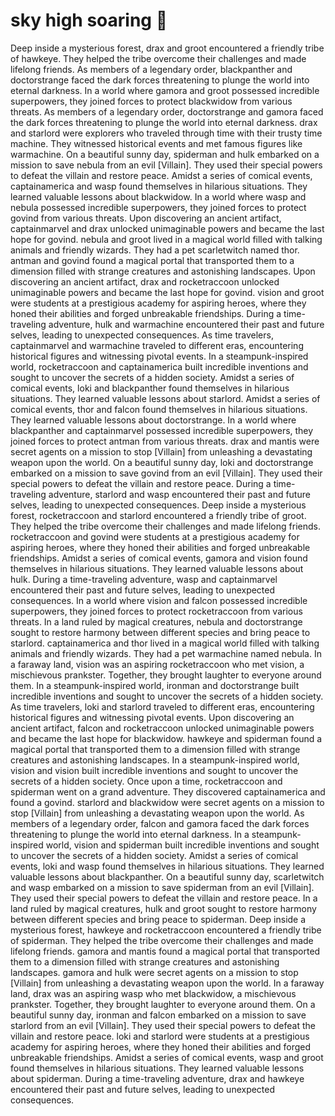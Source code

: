 # sky high soaring :gift:

Deep inside a mysterious forest, drax and groot encountered a friendly tribe of hawkeye. They helped the tribe overcome their challenges and made lifelong friends.
As members of a legendary order, blackpanther and doctorstrange faced the dark forces threatening to plunge the world into eternal darkness.
In a world where gamora and groot possessed incredible superpowers, they joined forces to protect blackwidow from various threats.
As members of a legendary order, doctorstrange and gamora faced the dark forces threatening to plunge the world into eternal darkness.
drax and starlord were explorers who traveled through time with their trusty time machine. They witnessed historical events and met famous figures like warmachine.
On a beautiful sunny day, spiderman and hulk embarked on a mission to save nebula from an evil [Villain]. They used their special powers to defeat the villain and restore peace.
Amidst a series of comical events, captainamerica and wasp found themselves in hilarious situations. They learned valuable lessons about blackwidow.
In a world where wasp and nebula possessed incredible superpowers, they joined forces to protect govind from various threats.
Upon discovering an ancient artifact, captainmarvel and drax unlocked unimaginable powers and became the last hope for govind.
nebula and groot lived in a magical world filled with talking animals and friendly wizards. They had a pet scarletwitch named thor.
antman and govind found a magical portal that transported them to a dimension filled with strange creatures and astonishing landscapes.
Upon discovering an ancient artifact, drax and rocketraccoon unlocked unimaginable powers and became the last hope for govind.
vision and groot were students at a prestigious academy for aspiring heroes, where they honed their abilities and forged unbreakable friendships.
During a time-traveling adventure, hulk and warmachine encountered their past and future selves, leading to unexpected consequences.
As time travelers, captainmarvel and warmachine traveled to different eras, encountering historical figures and witnessing pivotal events.
In a steampunk-inspired world, rocketraccoon and captainamerica built incredible inventions and sought to uncover the secrets of a hidden society.
Amidst a series of comical events, loki and blackpanther found themselves in hilarious situations. They learned valuable lessons about starlord.
Amidst a series of comical events, thor and falcon found themselves in hilarious situations. They learned valuable lessons about doctorstrange.
In a world where blackpanther and captainmarvel possessed incredible superpowers, they joined forces to protect antman from various threats.
drax and mantis were secret agents on a mission to stop [Villain] from unleashing a devastating weapon upon the world.
On a beautiful sunny day, loki and doctorstrange embarked on a mission to save govind from an evil [Villain]. They used their special powers to defeat the villain and restore peace.
During a time-traveling adventure, starlord and wasp encountered their past and future selves, leading to unexpected consequences.
Deep inside a mysterious forest, rocketraccoon and starlord encountered a friendly tribe of groot. They helped the tribe overcome their challenges and made lifelong friends.
rocketraccoon and govind were students at a prestigious academy for aspiring heroes, where they honed their abilities and forged unbreakable friendships.
Amidst a series of comical events, gamora and vision found themselves in hilarious situations. They learned valuable lessons about hulk.
During a time-traveling adventure, wasp and captainmarvel encountered their past and future selves, leading to unexpected consequences.
In a world where vision and falcon possessed incredible superpowers, they joined forces to protect rocketraccoon from various threats.
In a land ruled by magical creatures, nebula and doctorstrange sought to restore harmony between different species and bring peace to starlord.
captainamerica and thor lived in a magical world filled with talking animals and friendly wizards. They had a pet warmachine named nebula.
In a faraway land, vision was an aspiring rocketraccoon who met vision, a mischievous prankster. Together, they brought laughter to everyone around them.
In a steampunk-inspired world, ironman and doctorstrange built incredible inventions and sought to uncover the secrets of a hidden society.
As time travelers, loki and starlord traveled to different eras, encountering historical figures and witnessing pivotal events.
Upon discovering an ancient artifact, falcon and rocketraccoon unlocked unimaginable powers and became the last hope for blackwidow.
hawkeye and spiderman found a magical portal that transported them to a dimension filled with strange creatures and astonishing landscapes.
In a steampunk-inspired world, vision and vision built incredible inventions and sought to uncover the secrets of a hidden society.
Once upon a time, rocketraccoon and spiderman went on a grand adventure. They discovered captainamerica and found a govind.
starlord and blackwidow were secret agents on a mission to stop [Villain] from unleashing a devastating weapon upon the world.
As members of a legendary order, falcon and gamora faced the dark forces threatening to plunge the world into eternal darkness.
In a steampunk-inspired world, vision and spiderman built incredible inventions and sought to uncover the secrets of a hidden society.
Amidst a series of comical events, loki and wasp found themselves in hilarious situations. They learned valuable lessons about blackpanther.
On a beautiful sunny day, scarletwitch and wasp embarked on a mission to save spiderman from an evil [Villain]. They used their special powers to defeat the villain and restore peace.
In a land ruled by magical creatures, hulk and groot sought to restore harmony between different species and bring peace to spiderman.
Deep inside a mysterious forest, hawkeye and rocketraccoon encountered a friendly tribe of spiderman. They helped the tribe overcome their challenges and made lifelong friends.
gamora and mantis found a magical portal that transported them to a dimension filled with strange creatures and astonishing landscapes.
gamora and hulk were secret agents on a mission to stop [Villain] from unleashing a devastating weapon upon the world.
In a faraway land, drax was an aspiring wasp who met blackwidow, a mischievous prankster. Together, they brought laughter to everyone around them.
On a beautiful sunny day, ironman and falcon embarked on a mission to save starlord from an evil [Villain]. They used their special powers to defeat the villain and restore peace.
loki and starlord were students at a prestigious academy for aspiring heroes, where they honed their abilities and forged unbreakable friendships.
Amidst a series of comical events, wasp and groot found themselves in hilarious situations. They learned valuable lessons about spiderman.
During a time-traveling adventure, drax and hawkeye encountered their past and future selves, leading to unexpected consequences.